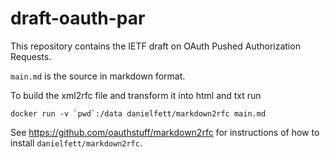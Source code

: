 # draft-oauth-par

This repository contains the IETF draft on OAuth Pushed Authorization Requests.

`main.md` is the source in markdown format. 

To build the xml2rfc file and transform it into html and txt run 

```docker run -v `pwd`:/data danielfett/markdown2rfc main.md```

See https://github.com/oauthstuff/markdown2rfc for instructions of how to install `danielfett/markdown2rfc`.
